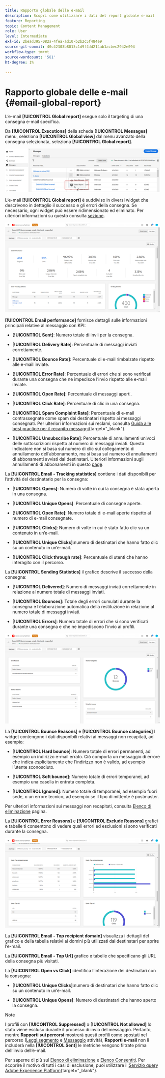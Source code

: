```yaml
---
title: Rapporto globale delle e-mail
description: Scopri come utilizzare i dati del report globale e-mail
feature: Reporting
topic: Content Management
role: User
level: Intermediate
exl-id: 2bead395-082a-4fea-ad10-b2b2c5f484e9
source-git-commit: 40c42303b8013c1d9f4dd214ab1acbec2942e094
workflow-type: tm+mt
source-wordcount: '581'
ht-degree: 1%

---
```


# Rapporto globale delle e-mail {#email-global-report}

L’e-mail **[!UICONTROL Global report]** esegue solo il targeting di una consegna e-mail specifica.

Da **[!UICONTROL Executions]** della scheda **[!UICONTROL Messages]** menu, seleziona **[!UICONTROL Global view]** dal menu avanzato della consegna selezionata, seleziona **[!UICONTROL Global report]**.

![](assets/global_report_3.png)

L’e-mail **[!UICONTROL Global report]** è suddiviso in diversi widget che descrivono in dettaglio il successo e gli errori della consegna. Se necessario, ogni widget può essere ridimensionato ed eliminato. Per ulteriori informazioni su questo consulta [sezione](global-report.md#modify-dashboard).

![](assets/global_report_4.png)

**[!UICONTROL Email performance]** fornisce dettagli sulle informazioni principali relative al messaggio con KPI:

* **[!UICONTROL Sent]**: Numero totale di invii per la consegna.

* **[!UICONTROL Delivery Rate]**: Percentuale di messaggi inviati correttamente.

* **[!UICONTROL Bounce Rate]**: Percentuale di e-mail rimbalzate rispetto alle e-mail inviate.

* **[!UICONTROL Error Rate]**: Percentuale di errori che si sono verificati durante una consegna che ne impedisce l’invio rispetto alle e-mail inviate.

* **[!UICONTROL Open Rate]**: Percentuale di messaggi aperti.

* **[!UICONTROL Click Rate]**: Percentuale di clic in una consegna.

* **[!UICONTROL Spam Complaint Rate]**: Percentuale di e-mail contrassegnate come spam dai destinatari rispetto ai messaggi consegnati. Per ulteriori informazioni sui reclami, consulta [Guida alle best practice per il recapito messaggi](https://experienceleague.adobe.com/docs/deliverability-learn/deliverability-best-practice-guide/metrics-for-deliverability/complaints.html#metrics-for-deliverability){target=&quot;_blank&quot;}.

* **[!UICONTROL Unsubscribe Rate]**: Percentuale di annullamenti univoci delle sottoscrizioni rispetto al numero di messaggi inviati. Questo indicatore non si basa sul numero di clic sul collegamento di annullamento dell’abbonamento, ma si basa sul numero di annullamenti di abbonamenti avviati dai destinatari. Ulteriori informazioni sugli annullamenti di abbonamenti in questo [page](../messages/consent.md).

La **[!UICONTROL Email - Tracking statistics]** contiene i dati disponibili per l’attività del destinatario per la consegna:

* **[!UICONTROL Opens]**: Numero di volte in cui la consegna è stata aperta in una consegna.

* **[!UICONTROL Unique Opens]**: Percentuale di consegne aperte.

* **[!UICONTROL Open Rate]**: Numero totale di e-mail aperte rispetto al numero di e-mail consegnate.

* **[!UICONTROL Clicks]**: Numero di volte in cui è stato fatto clic su un contenuto in un’e-mail.

* **[!UICONTROL Unique Clicks]**:numero di destinatari che hanno fatto clic su un contenuto in un’e-mail.

* **[!UICONTROL Click through rate]**: Percentuale di utenti che hanno interagito con il percorso.

La **[!UICONTROL Sending Statistics]** il grafico descrive il successo della consegna:

* **[!UICONTROL Delivered]**: Numero di messaggi inviati correttamente in relazione al numero totale di messaggi inviati.

* **[!UICONTROL Bounces]**: Totale degli errori cumulati durante la consegna e l’elaborazione automatica della restituzione in relazione al numero totale di messaggi inviati.

* **[!UICONTROL Errors]**: Numero totale di errori che si sono verificati durante una consegna e che ne impediscono l’invio ai profili.

![](assets/global_report_5.png)

La **[!UICONTROL Bounce Reasons]** e **[!UICONTROL Bounce categories]** I widget contengono i dati disponibili relativi ai messaggi non recapitati, ad esempio:

* **[!UICONTROL Hard bounce]**: Numero totale di errori permanenti, ad esempio un indirizzo e-mail errato. Ciò comporta un messaggio di errore che indica esplicitamente che l’indirizzo non è valido, ad esempio l’utente sconosciuto.

* **[!UICONTROL Soft bounce]**: Numero totale di errori temporanei, ad esempio una casella in entrata completa.

* **[!UICONTROL Ignored]**: Numero totale di temporanei, ad esempio fuori sede, o un errore tecnico, ad esempio se il tipo di mittente è postmaster.

Per ulteriori informazioni sui messaggi non recapitati, consulta [Elenco di eliminazione](../reports/suppression-list.md) pagina.

La **[!UICONTROL Error Reasons]** e **[!UICONTROL Exclude Reasons]** grafici e tabelle ti consentono di vedere quali errori ed esclusioni si sono verificati durante la consegna.

![](assets/global_report_6.png)

La **[!UICONTROL Email - Top recipient domain]** visualizza i dettagli del grafico e della tabella relativi ai domini più utilizzati dai destinatari per aprire l’e-mail.

La **[!UICONTROL Email - Top Url]** grafico e tabelle che specificano gli URL della consegna più visitati.

La **[!UICONTROL Open vs Click]** identifica l’interazione dei destinatari con la consegna:

* **[!UICONTROL Unique Clicks]**:numero di destinatari che hanno fatto clic su un contenuto in un’e-mail.

* **[!UICONTROL Unique Opens]**: Numero di destinatari che hanno aperto la consegna.

<!--
![](assets/global_report_20.png)

>[!NOTE]
>
>The Offers widgets and metrics are only available if a decision was inserted in an email. For more information on Decision Management, refer to this [page](../offers/get-started/starting-offer-decisioning.md).

The **[!UICONTROL Offers statistic]** and **[!UICONTROL Offers statistics]** over time widgets measure your offer's success and impact on your targeted audience. It detail the main information relative to your message with KPIs:

* **[!UICONTROL Offer sent]**: Total number of sends for the offer.

* **[!UICONTROL Offer impression]**: Number of times the offer was opened in a delivery.

* **[!UICONTROL Offer clicks]**: Number of times an offer was clicked on in a delivery.

The **[!UICONTROL Offers detailed statistic]** table contains the available data for recipient activity with your offer:

* **[!UICONTROL Placement name]**: Name of your placement used to display your offer. For more information on placement, refer to this [page](../offers/offer-library/creating-placements.md).

* **[!UICONTROL Offer name]**: Name of the offer added in the delivery. For more information on placement, refer to this [page](../offers/offer-library/creating-personalized-offers.md).

* **[!UICONTROL Offer sent]**: Total number of sends for the offer.

* **[!UICONTROL Offer impression rate]**: Percentage of opened offers compared to the number of sent offers.

* **[!UICONTROL Offer click rate]**: Percentage of users who interacted with the offer.
-->
>[!NOTE]
>
>I profili con **[!UICONTROL Suppressed]** o **[!UICONTROL Not allowed]** lo stato viene escluso durante il processo di invio del messaggio. Pertanto, mentre **Rapporti sui percorsi** mostrerà questi profili come spostati nel percorso ([Leggi segmento](../building-journeys/read-segment.md) e [Messaggio](../building-journeys/journeys-message.md) attività), **Rapporti e-mail** non li includerà nella **[!UICONTROL Sent]** le metriche vengono filtrate prima dell’invio dell’e-mail.
>
>Per saperne di più sul [Elenco di eliminazione](../reports/suppression-list.md) e [Elenco Consentiti](allow-list.md). Per scoprire il motivo di tutti i casi di esclusione, puoi utilizzare il [Servizio query Adobe Experience Platform](https://experienceleague.adobe.com/docs/experience-platform/query/api/getting-started.html){target=&quot;_blank&quot;}.
